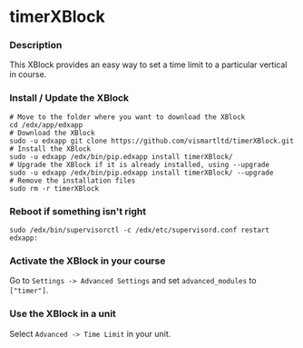 timerXBlock
=========

### Description ###

This XBlock provides an easy way to set a time limit to a particular vertical in course.

### Install / Update the XBlock ###

    # Move to the folder where you want to download the XBlock
    cd /edx/app/edxapp
    # Download the XBlock
    sudo -u edxapp git clone https://github.com/vismartltd/timerXBlock.git
    # Install the XBlock
    sudo -u edxapp /edx/bin/pip.edxapp install timerXBlock/
    # Upgrade the XBlock if it is already installed, using --upgrade
    sudo -u edxapp /edx/bin/pip.edxapp install timerXBlock/ --upgrade
    # Remove the installation files
    sudo rm -r timerXBlock

### Reboot if something isn't right ###

    sudo /edx/bin/supervisorctl -c /edx/etc/supervisord.conf restart edxapp:

### Activate the XBlock in your course ###
Go to `Settings -> Advanced Settings` and set `advanced_modules` to `["timer"]`.

### Use the XBlock in a unit ###
Select `Advanced -> Time Limit` in your unit.
